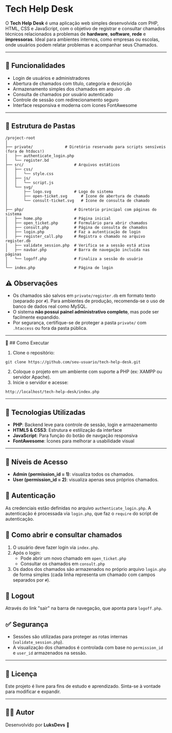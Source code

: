# Tech Help Desk

O **Tech Help Desk** é uma aplicação web simples desenvolvida com PHP, HTML, CSS e JavaScript, com o objetivo de registrar e consultar chamados técnicos relacionados a problemas de **hardware**, **software**, **rede** e **impressoras**. Ideal para ambientes internos, como empresas ou escolas, onde usuários podem relatar problemas e acompanhar seus Chamados.

---

## 📌 Funcionalidades

- Login de usuários e administradores
- Abertura de chamados com título, categoria e descrição
- Armazenamento simples dos chamados em arquivo `.db`
- Consulta de chamados por usuário autenticado
- Controle de sessão com redirecionamento seguro
- Interface responsiva e moderna com ícones FontAwesome

---

## 📁 Estrutura de Pastas

```
/project-root
│
├── private/              # Diretório reservado para scripts sensíveis (fora de htdocs!)
│   ├── authenticate_login.php
│   └── register.bd
├── src/                      # Arquivos estáticos
│   ├── css/
│   │   └── style.css
│   ├── js/
│   │   └── script.js
│   └── svg/
│       ├── logo.svg          # Logo do sistema
│       ├── open-ticket.svg      # Ícone de abertura de chamado
│       └── consult-ticket.svg   # Ícone de consulta de chamado
│
├── php/                      # Diretório principal com páginas do sistema
│   ├── home.php              # Página inicial
│   ├── open_ticket.php       # Formulário para abrir chamados
│   ├── consult.php           # Página de consulta de chamados
│   ├── login.php             # Faz a autenticação de login
│   ├── register_call.php     # Registra o chamado no arquivo register.db
│   ├── validate_session.php  # Verifica se a sessão está ativa
│   ├── navbar.php            # Barra de navegação incluída nas páginas
│   └── logoff.php            # Finaliza a sessão do usuário
│
└── index.php                 # Página de login
```

## ⚠️ Observações

- Os chamados são salvos em `private/register.db` em formato texto (separado por `#`). Para ambientes de produção, recomenda-se o uso de banco de dados real como MySQL.
- O sistema **não possui painel administrativo completo**, mas pode ser facilmente expandido.
- Por segurança, certifique-se de proteger a pasta `private/` com `.htaccess` ou fora da pasta pública.

---

🚀 ## Como Executar

1. Clone o repositório:
```
git clone https://github.com/seu-usuario/tech-help-desk.git
``` 
2. Coloque o projeto em um ambiente com suporte a PHP (ex: XAMPP ou servidor Apache).
3. Inicie o servidor e acesse:
```
http://localhost/tech-help-desk/index.php
``` 
---

## 🧪 Tecnologias Utilizadas

- **PHP**: Backend leve para controle de sessão, login e armazenamento
- **HTML5 & CSS3**: Estrutura e estilização da interface
- **JavaScript**: Para função do botão de navgação responsiva
- **FontAwesome**: Ícones para melhorar a usabilidade visual

---

## 👤 Níveis de Acesso

- **Admin (permission_id = 1)**: visualiza todos os chamados.
- **User (permission_id = 2)**: visualiza apenas seus próprios chamados.

## 🔐 Autenticação

As credenciais estão definidas no arquivo `authenticate_login.php`. A autenticação é processada via `login.php`, que faz o `require` do script de autenticação.

## 📝 Como abrir e consultar chamados

1. O usuário deve fazer login via `index.php`.
2. Após o login:
   - Pode abrir um novo chamado em `open_ticket.php`
   - Consultar os chamados em `consult.php`
3. Os dados dos chamados são armazenados no próprio arquivo `login.php` de forma simples (cada linha representa um chamado com campos separados por `#`).

## 🚪 Logout

Através do link "sair" na barra de navegação, que aponta para `logoff.php`.

## ✅ Segurança

- Sessões são utilizadas para proteger as rotas internas (`validate_session.php`).
- A visualização dos chamados é controlada com base no `permission_id` e `user_id` armazenados na sessão.

---

## 📄 Licença

Este projeto é livre para fins de estudo e aprendizado. Sinta-se à vontade para modificar e expandir.

---

## 👨‍💻 Autor

Desenvolvido por **LuksDevs** 🚀